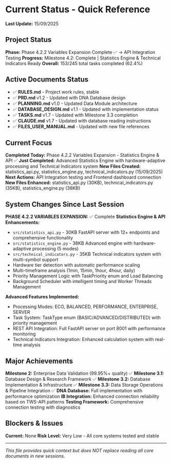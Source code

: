 # Current Status - Quick Reference
**Last Update:** 15/09/2025

## Project Status
**Phase:** Phase 4.2.2 Variables Expansion Complete ✅ → API Integration Testing
**Progress:** Milestone 4.2: Complete | Statistics Engine & Technical Indicators Ready
**Overall:** 153/245 total tasks completed (62.4%)

## Active Documents Status
- ✅ **RULES.md** - Project work rules, stable
- ✅ **PRD.md** v1.2 - Updated with DNA Database design
- ✅ **PLANNING.md** v1.0 - Updated Data Module architecture
- ✅ **DATABASE_DESIGN.md** v1.1 - Updated with implementation status
- ✅ **TASKS.md** v1.7 - Updated with Milestone 3.3 completion
- ✅ **CLAUDE.md** v1.7 - Updated with database reading instructions
- ✅ **FILES_USER_MANUAL.md** - Updated with new file references

## Current Focus
**Completed Today:** Phase 4.2.2 Variables Expansion - Statistics Engine & API ✅
**Just Completed:** Advanced Statistics Engine with hardware-adaptive processing and Technical Indicators system
**New Files Created:** statistics_api.py, statistics_engine.py, technical_indicators.py (15/09/2025)
**Next Actions:** API Integration testing and Frontend dashboard connection
**New Files Enhanced:** statistics_api.py (30KB), technical_indicators.py (35KB), statistics_engine.py (38KB)

## System Changes Since Last Session
**PHASE 4.2.2 VARIABLES EXPANSION:** ✅ Complete
**Statistics Engine & API Enhancements:**
- `src/statistics_api.py` - 30KB FastAPI server with 12+ endpoints and comprehensive functionality
- `src/statistics_engine.py` - 38KB Advanced engine with hardware-adaptive processing (5 modes)
- `src/technical_indicators.py` - 35KB Technical indicators system with multi-symbol support
- Hardware tier detection with automatic performance scaling
- Multi-timeframe analysis (1min, 15min, 1hour, 4hour, daily)
- Priority Management Logic with TaskPriority enum and Load Balancing
- Background Scheduler with intelligent timing and Worker Threads Management

**Advanced Features Implemented:**
- Processing Modes: ECO, BALANCED, PERFORMANCE, ENTERPRISE, SERVER
- Task System: TaskType enum (BASIC/ADVANCED/DISTRIBUTED) with priority management
- REST API Integration: Full FastAPI server on port 8001 with performance monitoring
- Technical Indicators Integration: Enhanced calculation system with real-time analysis

## Major Achievements
**Milestone 2:** Enterprise Data Validation (99.95%+ quality) ✅
**Milestone 3.1:** Database Design & Research Framework ✅
**Milestone 3.2:** Database Implementation & Infrastructure ✅
**Milestone 3.3:** Data Storage Operations & Pipeline Integration ✅
**DNA Database:** Full implementation with performance optimization
**IB Integration:** Enhanced connection reliability based on TWS-API patterns
**Testing Framework:** Comprehensive connection testing with diagnostics

## Blockers & Issues
**Current:** None
**Risk Level:** Very Low - All core systems tested and stable

---
*This file provides quick context but does NOT replace reading all core documents in new sessions.*